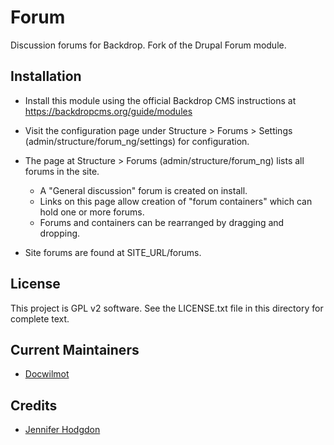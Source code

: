 Forum
=====

Discussion forums for Backdrop.
Fork of the Drupal Forum module.

Installation
------------

- Install this module using the official Backdrop CMS instructions at
  https://backdropcms.org/guide/modules

- Visit the configuration page under Structure > Forums > Settings
  (admin/structure/forum_ng/settings) for configuration.

- The page at Structure > Forums (admin/structure/forum_ng) lists all forums
  in the site.
  - A "General discussion" forum is created on install.
  - Links on this page allow creation of "forum containers" which can
    hold one or more forums.
  - Forums and containers can be rearranged by dragging and dropping.

- Site forums are found at SITE_URL/forums.

License
-------

This project is GPL v2 software. See the LICENSE.txt file in this directory for
complete text.

Current Maintainers
-------------------

- [Docwilmot](https://github.com/docwilmot)

Credits
-------

- [Jennifer Hodgdon](https://www.drupal.org/u/jhodgdon)
